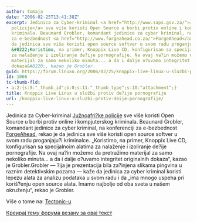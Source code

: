 ```yaml
---
author: tomaja
date: "2006-02-25T13:41:38Z"
excerpt: Jedinica za Cyber-kriminal <a href="http://www.saps.gov.za/">Južnoafri?ke
  policije</a> sve više koristi Open Source u borbi protiv online i kompjuterskog
  kriminala. Beaunard Grobler, komandant jedinice za cyber kriminal, na konferenciji
  za e-bezbednost <a href="http://www.forgeahead.co.za/">ForgeAhead</a>, rekao je
  da jedinica sve više koristi open source softver u svom radu proganjaju?i kriminalce.
  &#8222;Koristimo, na primer, Knoppix Live CD, konfigurisan sa specijalnoim alatima
  za nalaženje i izoliranje de?ije pornografije. Na ovaj na?in možemo da pretražimo
  materijal za samo nekoliko minuta... a da i dalje o?uvamo integritet originalnih
  dokaza&#8220;, kazao je Grobler.
guid: https://forum.linuxo.org/2006/02/25/knoppix-live-linux-u-sluzbi-protiv-deije-pornografije/
id: 1066
tc-thumb-fld:
- a:2:{s:9:"_thumb_id";b:0;s:11:"_thumb_type";s:10:"attachment";}
title: Knoppix Live Linux u službi protiv de?ije pornografije
url: /knoppix-live-linux-u-sluzbi-protiv-deije-pornografije/
---
```

Jedinica za Cyber-kriminal [Južnoafri?ke policije](http://www.saps.gov.za/) sve više koristi Open Source u borbi protiv online i kompjuterskog kriminala. Beaunard Grobler, komandant jedinice za cyber kriminal, na konferenciji za e-bezbednost [ForgeAhead](http://www.forgeahead.co.za/), rekao je da jedinica sve više koristi open source softver u svom radu proganjaju?i kriminalce. &#8222;Koristimo, na primer, Knoppix Live CD, konfigurisan sa specijalnoim alatima za nalaženje i izoliranje de?ije pornografije. Na ovaj na?in možemo da pretražimo materijal za samo nekoliko minuta&#8230; a da i dalje o?uvamo integritet originalnih dokaza&#8220;, kazao je Grobler.<!--break-->Grobler &#8212; ?ija je prezentacija bila za?injena slikama pingvina u raznim detektivskim pozama &#8212; kaže da jedinica za cyber kriminal koristi lepezu alata za analizu podataka u svom radu i da &#8222;ima mnogo uspeha pri koriš?enju open source alata. Imamo najbolje od oba sveta u našem okruženju&#8220;, rekao je Grobler.

Više o tome na: [Tectonic-u](http://www.tectonic.co.za/view.php?src=rss&id=872)

[Креирај тему форума везану за овај текст](https://linuxo.org/nova-tema-na-forumu/?se_pid=1066)